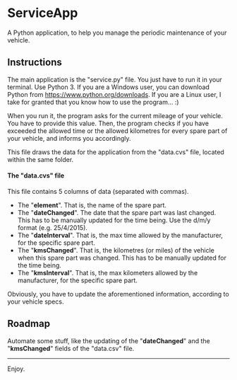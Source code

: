 # ServiceApp
A Python application, to help you manage the periodic maintenance of your vehicle.

## Instructions
The main application is the "service.py" file. You just have to run it in your terminal. Use Python 3. If you are a Windows user, you can download Python from https://www.python.org/downloads. If you are a Linux user, I take for granted that you know how to use the program... :)

When you run it, the program asks for the current mileage of your vehicle. You have to provide this value. Then, the program checks if you have exceeded the allowed time or the allowed kilometres for every spare part of your vehicle, and informs you accordingly.

This file draws the data for the application from the "data.cvs" file, located within the same folder.

#### The "data.cvs" file

 This file contains 5 columns of data (separated with commas).

 - The "**element**". That is, the name of the spare part.
 - The "**dateChanged**". The date that the spare part was last changed. This has to be manually updated for the time being. Use the d/m/y format (e.g. 25/4/2015).
 - The "**dateInterval**". That is, the max time allowed by the manufacturer, for the specific spare part.
 - The "**kmsChanged**". That is, the kilometres (or miles) of the vehicle when this spare part was changed. This has to be manually updated for the time being.
 - The "**kmsInterval**". That is, the max kilometers allowed by the manufacturer, for the specific spare part.

Obviously, you have to update the aforementioned information, according to your vehicle specs.

## Roadmap
Automate some stuff, like the updating of the "**dateChanged**" and the "**kmsChanged**" fields of the "data.csv" file.

___

Enjoy.


